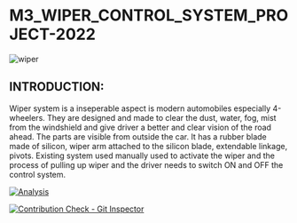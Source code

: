 # M3_WIPER_CONTROL_SYSTEM_PROJECT-2022

![wiper](https://user-images.githubusercontent.com/101571637/168277342-1c88334f-2e36-494f-b66f-4cad0d07270f.gif)

<h2>INTRODUCTION:</h2>

Wiper system is a inseperable aspect is modern automobiles especially 4-wheelers. They are designed and made to clear the dust, water, fog, mist from the windshield and give driver a better and clear vision of the road ahead. The parts are visible from outside the car. It has a rubber blade made of silicon, wiper arm attached to the silicon blade, extendable linkage, pivots. Existing system used manually used to activate the wiper and the process of pulling up wiper and the driver needs to switch ON and OFF the control system.

[![Analysis](https://github.com/Govindharaju19/M3_WIPER_CONTROL_SYSTEM_PROJECT-2022/actions/workflows/Analysis.yml/badge.svg)](https://github.com/Govindharaju19/M3_WIPER_CONTROL_SYSTEM_PROJECT-2022/actions/workflows/Analysis.yml)

[![Contribution Check - Git Inspector](https://github.com/Govindharaju19/M3_WIPER_CONTROL_SYSTEM_PROJECT-2022/actions/workflows/Git%20inspector.yml/badge.svg)](https://github.com/Govindharaju19/M3_WIPER_CONTROL_SYSTEM_PROJECT-2022/actions/workflows/Git%20inspector.yml)
